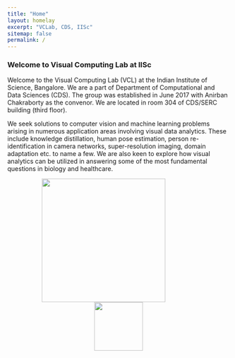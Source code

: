```yaml
---
title: "Home"
layout: homelay
excerpt: "VCLab, CDS, IISc"
sitemap: false
permalink: /
---
```


### Welcome to Visual Computing Lab at IISc

Welcome to the Visual Computing Lab (VCL) at the Indian Institute of Science, Bangalore. We are a part of Department of Computational and Data Sciences (CDS). The group was established in June 2017 with Anirban Chakraborty as the convenor. We are located in room 304 of CDS/SERC building (third floor).

We seek solutions to computer vision and machine learning problems arising in numerous application areas involving visual data analytics. These include knowledge distillation, human pose estimation, person re-identification in camera networks, super-resolution imaging, domain adaptation etc. to name a few. We are also keen to explore how visual analytics can be utilized in answering some of the most fundamental questions in biology and healthcare.

<figure class="centered">
  <p align="center">
    <img src="{{ site.url }}{{ site.baseurl }}/images/logo/cds_logo.png" style="padding-right:68px;width: 280px" >
    <img src="{{ site.url }}{{ site.baseurl }}/images/logo/iisc_logo.png" style="width: 110px">
    </p>
</figure>